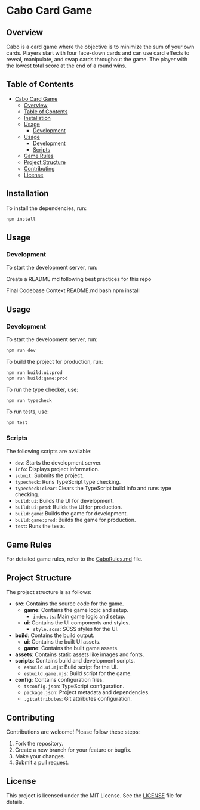 # Cabo Card Game

## Overview

Cabo is a card game where the objective is to minimize the sum of your own cards. Players start with four face-down cards and can use card effects to reveal, manipulate, and swap cards throughout the game. The player with the lowest total score at the end of a round wins.

## Table of Contents

- [Cabo Card Game](#cabo-card-game)
	- [Overview](#overview)
	- [Table of Contents](#table-of-contents)
	- [Installation](#installation)
	- [Usage](#usage)
		- [Development](#development)
	- [Usage](#usage-1)
		- [Development](#development-1)
		- [Scripts](#scripts)
	- [Game Rules](#game-rules)
	- [Project Structure](#project-structure)
	- [Contributing](#contributing)
	- [License](#license)

## Installation

To install the dependencies, run:

```bash
npm install
```

## Usage

### Development

To start the development server, run:

Create a README.md following best practices for this repo

Final Codebase Context
README.md
bash
npm install
## Usage

### Development

To start the development server, run:

```bash
npm run dev
```

To build the project for production, run:

```bash
npm run build:ui:prod
npm run build:game:prod
```

To run the type checker, use:

```bash
npm run typecheck
```

To run tests, use:

```bash
npm test
```


### Scripts

The following scripts are available:

- `dev`: Starts the development server.
- `info`: Displays project information.
- `submit`: Submits the project.
- `typecheck`: Runs TypeScript type checking.
- `typecheck:clear`: Clears the TypeScript build info and runs type checking.
- `build:ui`: Builds the UI for development.
- `build:ui:prod`: Builds the UI for production.
- `build:game`: Builds the game for development.
- `build:game:prod`: Builds the game for production.
- `test`: Runs the tests.

## Game Rules

For detailed game rules, refer to the [CaboRules.md](./CaboRules.md) file.

## Project Structure

The project structure is as follows:

- **src**: Contains the source code for the game.
  - **game**: Contains the game logic and setup.
    - `index.ts`: Main game logic and setup.
  - **ui**: Contains the UI components and styles.
    - `style.scss`: SCSS styles for the UI.
- **build**: Contains the build output.
  - **ui**: Contains the built UI assets.
  - **game**: Contains the built game assets.
- **assets**: Contains static assets like images and fonts.
- **scripts**: Contains build and development scripts.
  - `esbuild.ui.mjs`: Build script for the UI.
  - `esbuild.game.mjs`: Build script for the game.
- **config**: Contains configuration files.
  - `tsconfig.json`: TypeScript configuration.
  - `package.json`: Project metadata and dependencies.
  - `.gitattributes`: Git attributes configuration.

## Contributing

Contributions are welcome! Please follow these steps:

1. Fork the repository.
2. Create a new branch for your feature or bugfix.
3. Make your changes.
4. Submit a pull request.

## License

This project is licensed under the MIT License. See the [LICENSE](./LICENSE) file for details.